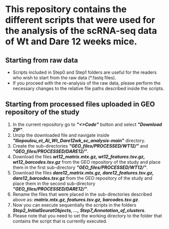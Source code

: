 # This repository contains the different scripts that were used for the analysis of the scRNA-seq data of Wt and Dare 12 weeks mice.

## Starting from raw data
+ Scripts included in Step0 and Step1 folders are useful for the readers who wish to start from the raw data (*.fastq files).
+ If you proceed with the re-analysis of the raw data, please perform the necessary changes to the relative file paths described inside the scripts. 

## Starting from processed files uploaded in GEO repository of the study
1. In the current repository go to _**"<>Code"**_ button and select _**"Download ZIP"**_. 
2. Unzip the downloaded file and navigate inside _**"Iliopoulou_et_Al_Wt_Dare12wk_sc_analysis-main"**_ directory.
3. Create the sub-directories _**"GEO_files/PROCESSED/WT12/"**_ and _**"GEO_files/PROCESSED/DARE12/"**_.
4. Download the files _**wt12_matrix.mtx.gz, wt12_features.tsv.gz, wt12_barcodes.tsv.gz**_ from the GEO repository of the study and place them in the first sub-directory _**"GEO_files/PROCESSED/WT12/"**_.
5. Download the files _**dare12_matrix.mtx.gz, dare12_features.tsv.gz, dare12_barcodes.tsv.gz**_ from the GEO repository of the study and place them in the second sub-directory _**"GEO_files/PROCESSED/DARE12/"**_.
6. Rename the files that were placed in the sub-directories described above as: _**matrix.mtx.gz, features.tsv.gz, barcodes.tsv.gz**_.
7. Now you can execute sequentially the scripts in the folders _**Step2_InitialSeuratObjects, ..., Step7_Annotation_of_clusters**_.
8. Please note that you need to set the working directory to the folder that contains the script that is currently executed. 
